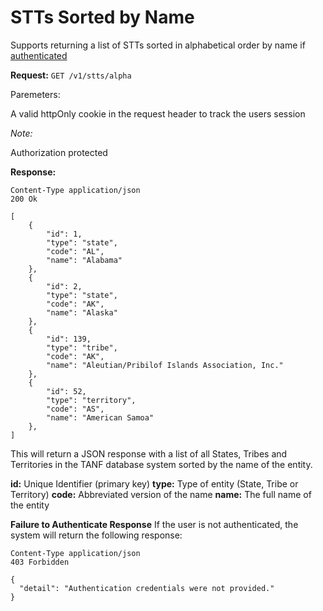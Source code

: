 # STTs Sorted by Name

Supports returning a list of STTs sorted in alphabetical order by name if [authenticated](https://github.com/raft-tech/TANF-app/blob/raft-tdp-main/tdrs-backend/docs/api/api/authentication.md)

**Request:**
`GET /v1/stts/alpha`

Paremeters:

A valid httpOnly cookie in the request header to track the users session

_Note:_

Authorization protected

**Response:**

```
Content-Type application/json
200 Ok

[
    {
        "id": 1,
        "type": "state",
        "code": "AL",
        "name": "Alabama"
    },
    {
        "id": 2,
        "type": "state",
        "code": "AK",
        "name": "Alaska"
    },
    {
        "id": 139,
        "type": "tribe",
        "code": "AK",
        "name": "Aleutian/Pribilof Islands Association, Inc."
    },
    {
        "id": 52,
        "type": "territory",
        "code": "AS",
        "name": "American Samoa"
    },
]
```

This will return a JSON response with a list of all States, Tribes and Territories in the TANF database system sorted by the name of the entity.

**id:** Unique Identifier (primary key)
**type:** Type of entity (State, Tribe or Territory)
**code:** Abbreviated version of the name
**name:** The full name of the entity

**Failure to Authenticate Response**
If the user is not authenticated, the system will return the following response:
```
Content-Type application/json
403 Forbidden

{
  "detail": "Authentication credentials were not provided."
}
```
